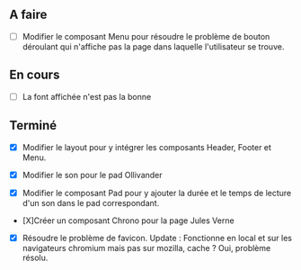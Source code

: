 ## A faire

-   [ ] Modifier le composant Menu pour résoudre le problème de bouton déroulant qui n'affiche pas la page dans laquelle l'utilisateur se trouve.

## En cours

-   [ ] La font affichée n'est pas la bonne

## Terminé

-   [x] Modifier le layout pour y intégrer les composants Header, Footer et Menu.

-   [x] Modifier le son pour le pad Ollivander

-   [x] Modifier le composant Pad pour y ajouter la durée et le temps de lecture d'un son dans le pad correspondant.

-   [X]Créer un composant Chrono pour la page Jules Verne

-   [x] Résoudre le problème de favicon. Update : Fonctionne en local et sur les navigateurs chromium mais pas sur mozilla, cache ? Oui, problème résolu.
